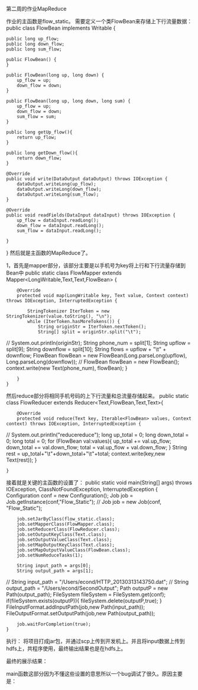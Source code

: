 第二周的作业MapReduce


作业的主函数是flow_static。
需要定义一个类FlowBean来存储上下行流量数据：
public class FlowBean implements Writable {

    public long up_flow;
    public long down_flow;
    public long sum_flow;

    public FlowBean() {
    }

    public FlowBean(long up, long down) {
        up_flow = up;
        down_flow = down;
    }

    public FlowBean(long up, long down, long sum) {
        up_flow = up;
        down_flow = down;
        sum_flow = sum;
    }

    public long getUp_flow(){
        return up_flow;
    }

    public long getDown_flow(){
        return down_flow;
    }

    @Override
    public void write(DataOutput dataOutput) throws IOException {
        dataOutput.writeLong(up_flow);
        dataOutput.writeLong(down_flow);
        dataOutput.writeLong(sum_flow);
    }

    @Override
    public void readFields(DataInput dataInput) throws IOException {
        up_flow = dataInput.readLong();
        down_flow = dataInput.readLong();
        sum_flow = dataInput.readLong();

    }
}
然后就是主函数的MapReduce了。

1，首先是mapper部分，该部分主要是以手机号为key将上行和下行流量存储到Bean中
    public static class FlowMapper extends Mapper<LongWritable,Text,Text,FlowBean> {

        @Override
        protected void map(LongWritable key, Text value, Context context) throws IOException, InterruptedException {

            StringTokenizer IterToken = new StringTokenizer(value.toString(), "\n");
            while (IterToken.hasMoreTokens()) {
                String originStr = IterToken.nextToken();
                String[] split = originStr.split("\t");
//                System.out.println(originStr);
                String phone_num = split[1];
                String upflow = split[9];
                String downflow = split[10];
                String flows = upflow + "\t" + downflow;
                FlowBean flowBean = new FlowBean(Long.parseLong(upflow), Long.parseLong(downflow));
//                FlowBean flowBean = new FlowBean();
                context.write(new Text(phone_num), flowBean);
            }


        }
    }
    
然后reduce部分将相同手机号码的上下行流量和总流量存储起来。
    public static class FlowReducer extends Reducer<Text,FlowBean,Text,Text>{

        @Override
        protected void reduce(Text key, Iterable<FlowBean> values, Context context) throws IOException, InterruptedException {
//            System.out.println("reducereduce");
            long up_total = 0;
            long down_total = 0;
            long total = 0;
            for (FlowBean val:values){
                up_total += val.up_flow;
                down_total += val.down_flow;
                total = val.up_flow + val.down_flow;
            }
            String rest = up_total+"\t"+down_total+"\t"+total;
            context.write(key,new Text(rest));
        }

    }

接着就是关键的主函数的设置了：
    public static void main(String[] args) throws IOException, ClassNotFoundException, InterruptedException {
        Configuration conf = new Configuration();
        Job job = Job.getInstance(conf,"Flow_Static");
//        Job job = new Job(conf, "Flow_Static");

        job.setJarByClass(flow_static.class);
        job.setMapperClass(FlowMapper.class);
        job.setReducerClass(FlowReducer.class);
        job.setOutputKeyClass(Text.class);
        job.setOutputValueClass(Text.class);
        job.setMapOutputKeyClass(Text.class);
        job.setMapOutputValueClass(FlowBean.class);
        job.setNumReduceTasks(1);

        String input_path = args[0];
        String output_path = args[1];

//        String input_path = "/Users/econd/HTTP_20130313143750.dat";
//        String output_path = "/Users/econd/SecondOutput";
        Path outputP = new Path(output_path);
        FileSystem fileSystem = FileSystem.get(conf);
        if(fileSystem.exists(outputP)){
            fileSystem.delete(outputP,true);
        }
        FileInputFormat.addInputPath(job,new Path(input_path));
        FileOutputFormat.setOutputPath(job,new Path(output_path));

        job.waitForCompletion(true);
    }

执行：
将项目打成jar包，并通过scp上传到开发机上。并且将input数据上传到hdfs上，共程序使用，最终输出结果也是在hdfs上。

最终的展示结果：




main函数这部分因为不懂这些设置的意思所以一个bug调试了很久。原因主要是：



